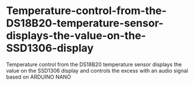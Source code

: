 # Temperature-control-from-the-DS18B20-temperature-sensor-displays-the-value-on-the-SSD1306-display
Temperature control from the DS18B20 temperature sensor displays the value on the SSD1306 display and controls the excess with an audio signal based on ARDUINO NANO
